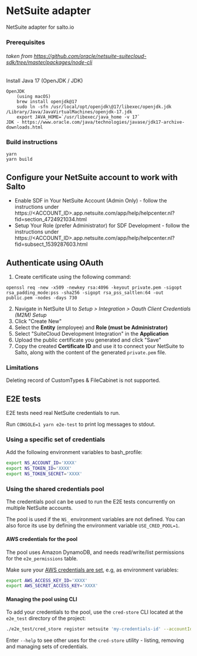 # NetSuite adapter

NetSuite adapter for salto.io

### Prerequisites

###### taken from https://github.com/oracle/netsuite-suitecloud-sdk/tree/master/packages/node-cli

Install Java 17 (OpenJDK / JDK)

```
OpenJDK
    (using macOS)
    brew install openjdk@17
    sudo ln -sfn /usr/local/opt/openjdk\@17/libexec/openjdk.jdk /Library/Java/JavaVirtualMachines/openjdk-17.jdk
    export JAVA_HOME=`/usr/libexec/java_home -v 17`
JDK - https://www.oracle.com/java/technologies/javase/jdk17-archive-downloads.html
```

### Build instructions

```
yarn
yarn build
```

## Configure your NetSuite account to work with Salto

- Enable SDF in Your NetSuite Account (Admin Only) - follow the instructions under https://<ACCOUNT_ID>.app.netsuite.com/app/help/helpcenter.nl?fid=section_4724921034.html
- Setup Your Role (prefer Administrator) for SDF Development - follow the instructions under https://<ACCOUNT_ID>.app.netsuite.com/app/help/helpcenter.nl?fid=subsect_1539287603.html

## Authenticate using OAuth

1. Create certificate using the following command:

```
openssl req -new -x509 -newkey rsa:4096 -keyout private.pem -sigopt rsa_padding_mode:pss -sha256 -sigopt rsa_pss_saltlen:64 -out public.pem -nodes -days 730
```

2. Navigate in NetSuite UI to _Setup > Integration > Oauth Client Credentials (M2M) Setup_
3. Click "Create New"
4. Select the **Entity** (employee) and **Role (must be Administrator)**
5. Select "SuiteCloud Development Integration" in the **Application**
6. Upload the public certificate you generated and click "Save"
7. Copy the created **Certificate ID** and use it to connect your NetSuite to Salto, along with the content of the generated `private.pem` file.

### Limitations

Deleting record of CustomTypes & FileCabinet is not supported.

## E2E tests

E2E tests need real NetSuite credentials to run.

Run `CONSOLE=1 yarn e2e-test` to print log messages to stdout.

### Using a specific set of credentials

Add the following environment variables to bash_profile:

```bash
export NS_ACCOUNT_ID='XXXX'
export NS_TOKEN_ID='XXXX'
export NS_TOKEN_SECRET='XXXX'
```

### Using the shared credentials pool

The credentials pool can be used to run the E2E tests concurrently on multiple NetSuite accounts.

The pool is used if the `NS_` environment variables are not defined. You can also force its use by defining the environment variable `USE_CRED_POOL=1`.

#### AWS credentials for the pool

The pool uses Amazon DynamoDB, and needs read/write/list permissions for the `e2e_permissions` table.

Make sure your [AWS credentials are set](https://docs.aws.amazon.com/cli/latest/userguide/cli-chap-configure.html), e.g, as environment variables:

```bash
export AWS_ACCESS_KEY_ID='XXXX'
export AWS_SECRET_ACCESS_KEY='XXXX'
```

#### Managing the pool using CLI

To add your credentials to the pool, use the `cred-store` CLI located at the `e2e_test` directory of the project:

```bash
./e2e_test/cred_store register netsuite 'my-credentials-id' --accountId='tstdrv1234567' --tokenId='MYTOKENID' --tokenSecret='MYTOKENSECRET'
```

Enter `--help` to see other uses for the `cred-store` utility - listing, removing and managing sets of credentials.
